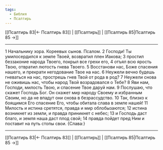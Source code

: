 ```yaml
---
tags:
  - Библия
  - Псалтирь
---
```

[[Псалтирь 83|← Псалтирь 83]] | [[Псалтирь]] | [[Псалтирь 85|Псалтирь 85 →]]

---
1 Начальнику хора. Кореевых сынов. Псалом.
2 Господи! Ты умилосердился к земле Твоей, возвратил плен Иакова;
3 простил беззаконие народа Твоего, покрыл все грехи его,
4 отъял всю ярость Твою, отвратил лютость гнева Твоего.
5 Восстанови нас, Боже спасения нашего, и прекрати негодование Твое на нас.
6 Неужели вечно будешь гневаться на нас, прострешь гнев Твой от рода в род?
7 Неужели снова не оживишь нас, чтобы народ Твой возрадовался о Тебе?
8 Яви нам, Господи, милость Твою, и спасение Твое даруй нам.
9 Послушаю, что скажет Господь Бог. Он скажет мир народу Своему и избранным Своим, но да не впадут они снова в безрассудство.
10 Так, близко к боящимся Его спасение Его, чтобы обитала слава в земле нашей!
11 Милость и истина сретятся, правда и мир облобызаются;
12 истина возникнет из земли, и правда приникнет с небес;
13 и Господь даст благо, и земля наша даст плод свой;
14 правда пойдет пред Ним и поставит на путь стопы свои. {Слава:}

---
[[Псалтирь 83|← Псалтирь 83]] | [[Псалтирь]] | [[Псалтирь 85|Псалтирь 85 →]]